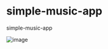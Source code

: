 # simple-music-app
simple-music-app


![image](https://user-images.githubusercontent.com/39345855/167300109-f2fc57fc-d9be-4e1a-887e-5076d0fa2559.png)

